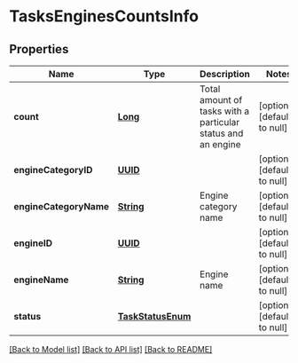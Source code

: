 # TasksEnginesCountsInfo
## Properties

Name | Type | Description | Notes
------------ | ------------- | ------------- | -------------
**count** | [**Long**](long.md) | Total amount of tasks with a particular status and an engine | [optional] [default to null]
**engineCategoryID** | [**UUID**](UUID.md) |  | [optional] [default to null]
**engineCategoryName** | [**String**](string.md) | Engine category name | [optional] [default to null]
**engineID** | [**UUID**](UUID.md) |  | [optional] [default to null]
**engineName** | [**String**](string.md) | Engine name | [optional] [default to null]
**status** | [**TaskStatusEnum**](TaskStatusEnum.md) |  | [optional] [default to null]

[[Back to Model list]](../README.md#documentation-for-models) [[Back to API list]](../README.md#documentation-for-api-endpoints) [[Back to README]](../README.md)

